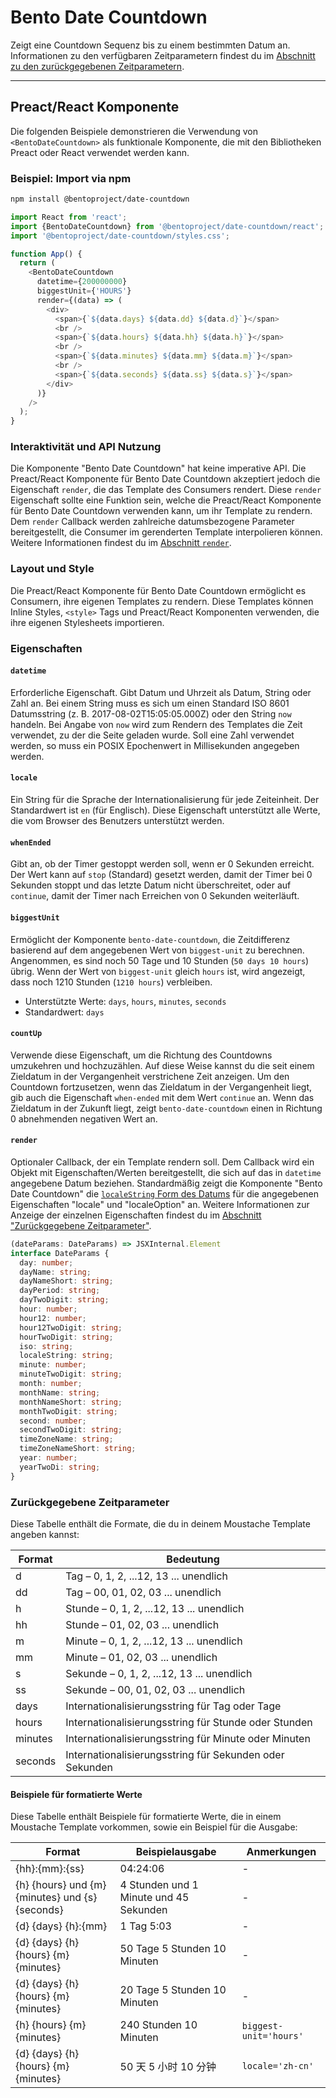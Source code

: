 # Bento Date Countdown

Zeigt eine Countdown Sequenz bis zu einem bestimmten Datum an. Informationen zu den verfügbaren Zeitparametern findest du im [Abschnitt zu den zurückgegebenen Zeitparametern](#returned-time-parameters).

<!--
## Web Component

TODO(https://go.amp.dev/issue/36619): Restore this section. We don't include it because we don't support <template> in Bento Web Components yet.

An older version of this file contains the removed section, though it's incorrect:

https://github.com/ampproject/amphtml/blob/422d171e87571c4d125a2bf956e78e92444c10e8/extensions/amp-date-countdown/1.0/README.md
-->

---

## Preact/React Komponente

Die folgenden Beispiele demonstrieren die Verwendung von `<BentoDateCountdown>` als funktionale Komponente, die mit den Bibliotheken Preact oder React verwendet werden kann.

### Beispiel: Import via npm

```sh
npm install @bentoproject/date-countdown
```

```javascript
import React from 'react';
import {BentoDateCountdown} from '@bentoproject/date-countdown/react';
import '@bentoproject/date-countdown/styles.css';

function App() {
  return (
    <BentoDateCountdown
      datetime={200000000}
      biggestUnit={'HOURS'}
      render={(data) => (
        <div>
          <span>{`${data.days} ${data.dd} ${data.d}`}</span>
          <br />
          <span>{`${data.hours} ${data.hh} ${data.h}`}</span>
          <br />
          <span>{`${data.minutes} ${data.mm} ${data.m}`}</span>
          <br />
          <span>{`${data.seconds} ${data.ss} ${data.s}`}</span>
        </div>
      )}
    />
  );
}
```

### Interaktivität und API Nutzung

Die Komponente "Bento Date Countdown" hat keine imperative API. Die Preact/React Komponente für Bento Date Countdown akzeptiert jedoch die Eigenschaft `render`, die das Template des Consumers rendert. Diese `render` Eigenschaft sollte eine Funktion sein, welche die Preact/React Komponente für Bento Date Countdown verwenden kann, um ihr Template zu rendern. Dem `render` Callback werden zahlreiche datumsbezogene Parameter bereitgestellt, die Consumer im gerenderten Template interpolieren können. Weitere Informationen findest du im <a href="#render" data-md-type="link">Abschnitt `render`</a>.

### Layout und Style

Die Preact/React Komponente für Bento Date Countdown ermöglicht es Consumern, ihre eigenen Templates zu rendern. Diese Templates können Inline Styles, `<style>` Tags und Preact/React Komponenten verwenden, die ihre eigenen Stylesheets importieren.

### Eigenschaften

#### `datetime`

Erforderliche Eigenschaft. Gibt Datum und Uhrzeit als Datum, String oder Zahl an. Bei einem String muss es sich um einen Standard ISO 8601 Datumsstring (z. B. 2017-08-02T15:05:05.000Z) oder den String `now` handeln. Bei Angabe von `now` wird zum Rendern des Templates die Zeit verwendet, zu der die Seite geladen wurde. Soll eine Zahl verwendet werden, so muss ein POSIX Epochenwert in Millisekunden angegeben werden.

#### `locale`

Ein String für die Sprache der Internationalisierung für jede Zeiteinheit. Der Standardwert ist `en` (für Englisch). Diese Eigenschaft unterstützt alle Werte, die vom Browser des Benutzers unterstützt werden.

#### `whenEnded`

Gibt an, ob der Timer gestoppt werden soll, wenn er 0 Sekunden erreicht. Der Wert kann auf `stop` (Standard) gesetzt werden, damit der Timer bei 0 Sekunden stoppt und das letzte Datum nicht überschreitet, oder auf `continue`, damit der Timer nach Erreichen von 0 Sekunden weiterläuft.

#### `biggestUnit`

Ermöglicht der Komponente `bento-date-countdown`, die Zeitdifferenz basierend auf dem angegebenen Wert von `biggest-unit` zu berechnen. Angenommen, es sind noch 50 Tage und 10 Stunden (`50 days 10 hours`) übrig. Wenn der Wert von `biggest-unit` gleich `hours` ist, wird angezeigt, dass noch 1210 Stunden (`1210 hours`) verbleiben.

-   Unterstützte Werte: `days`, `hours`, `minutes`, `seconds`
-   Standardwert: `days`

#### `countUp`

Verwende diese Eigenschaft, um die Richtung des Countdowns umzukehren und hochzuzählen. Auf diese Weise kannst du die seit einem Zieldatum in der Vergangenheit verstrichene Zeit anzeigen. Um den Countdown fortzusetzen, wenn das Zieldatum in der Vergangenheit liegt, gib auch die Eigenschaft `when-ended` mit dem Wert `continue` an. Wenn das Zieldatum in der Zukunft liegt, zeigt `bento-date-countdown` einen in Richtung 0 abnehmenden negativen Wert an.

#### `render`

Optionaler Callback, der ein Template rendern soll. Dem Callback wird ein Objekt mit Eigenschaften/Werten bereitgestellt, die sich auf das in `datetime` angegebene Datum beziehen. Standardmäßig zeigt die Komponente "Bento Date Countdown" die [`localeString` Form des Datums](https://developer.mozilla.org/en-US/docs/Web/JavaScript/Reference/Global_Objects/Date/toLocaleString) für die angegebenen Eigenschaften "locale" und "localeOption" an. Weitere Informationen zur Anzeige der einzelnen Eigenschaften findest du im [Abschnitt "Zurückgegebene Zeitparameter"](#returned-time-parameters).

```typescript
(dateParams: DateParams) => JSXInternal.Element
interface DateParams {
  day: number;
  dayName: string;
  dayNameShort: string;
  dayPeriod: string;
  dayTwoDigit: string;
  hour: number;
  hour12: number;
  hour12TwoDigit: string;
  hourTwoDigit: string;
  iso: string;
  localeString: string;
  minute: number;
  minuteTwoDigit: string;
  month: number;
  monthName: string;
  monthNameShort: string;
  monthTwoDigit: string;
  second: number;
  secondTwoDigit: string;
  timeZoneName: string;
  timeZoneNameShort: string;
  year: number;
  yearTwoDi: string;
}
```

### Zurückgegebene Zeitparameter

Diese Tabelle enthält die Formate, die du in deinem Moustache Template angeben kannst:

| Format  | Bedeutung                                               |
| ------- | ------------------------------------------------------- |
| d       | Tag – 0, 1, 2, ...12, 13 ... unendlich                  |
| dd      | Tag – 00, 01, 02, 03 ... unendlich                      |
| h       | Stunde – 0, 1, 2, ...12, 13 ... unendlich               |
| hh      | Stunde – 01, 02, 03 ... unendlich                       |
| m       | Minute – 0, 1, 2, ...12, 13 ... unendlich               |
| mm      | Minute – 01, 02, 03 ... unendlich                       |
| s       | Sekunde – 0, 1, 2, ...12, 13 ... unendlich              |
| ss      | Sekunde – 00, 01, 02, 03 ... unendlich                  |
| days    | Internationalisierungsstring für Tag oder Tage          |
| hours   | Internationalisierungsstring für Stunde oder Stunden    |
| minutes | Internationalisierungsstring für Minute oder Minuten    |
| seconds | Internationalisierungsstring für Sekunden oder Sekunden |

#### Beispiele für formatierte Werte

Diese Tabelle enthält Beispiele für formatierte Werte, die in einem Moustache Template vorkommen, sowie ein Beispiel für die Ausgabe:

| Format                                          | Beispielausgabe                        | Anmerkungen            |
| ----------------------------------------------- | -------------------------------------- | ---------------------- |
| {hh}:{mm}:{ss}                                  | 04:24:06                               | -                      |
| {h} {hours} und {m} {minutes} und {s} {seconds} | 4 Stunden und 1 Minute und 45 Sekunden | -                      |
| {d} {days} {h}:{mm}                             | 1 Tag 5:03                             | -                      |
| {d} {days} {h} {hours} {m} {minutes}            | 50 Tage 5 Stunden 10 Minuten           | -                      |
| {d} {days} {h} {hours} {m} {minutes}            | 20 Tage 5 Stunden 10 Minuten           | -                      |
| {h} {hours} {m} {minutes}                       | 240 Stunden 10 Minuten                 | `biggest-unit='hours'` |
| {d} {days} {h} {hours} {m} {minutes}            | 50 天 5 小时 10 分钟                   | `locale='zh-cn'`       |
